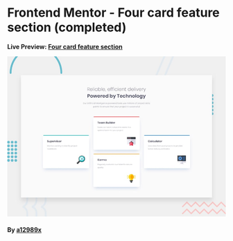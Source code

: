 # Frontend Mentor - Four card feature section (completed)

**Live Preview: [Four card feature section](https://a12989x.github.io/four-card-feature-section/ 'click to preview')**

![Design preview for the Four card feature section coding challenge](./design/desktop-preview.jpg)

#### By **[a12989x](https://github.com/a12989x, 'Alexis Guzman')**
